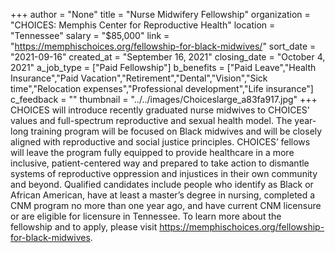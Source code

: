 +++
author = "None"
title = "Nurse Midwifery Fellowship"
organization = "CHOICES: Memphis Center for Reproductive Health"
location = "Tennessee"
salary = "$85,000"
link = "https://memphischoices.org/fellowship-for-black-midwives/"
sort_date = "2021-09-16"
created_at = "September 16, 2021"
closing_date = "October 4, 2021"
a_job_type = ["Paid Fellowship"]
b_benefits = ["Paid Leave","Health Insurance","Paid Vacation","Retirement","Dental","Vision","Sick time","Relocation expenses","Professional development","Life insurance"]
c_feedback = ""
thumbnail = "../../images/Choiceslarge_a83fa917.jpg"
+++
CHOICES will introduce recently graduated nurse midwives to CHOICES’ values and full-spectrum reproductive and sexual health model.  The year-long training program will be focused on Black midwives and will be closely aligned with reproductive and social justice principles. CHOICES’ fellows will leave the program fully equipped to provide healthcare in a more inclusive, patient-centered way and prepared to take action to dismantle systems of reproductive oppression and injustices in their own community and beyond. Qualified candidates include people who identify as Black or African American, have at least a master’s degree in nursing, completed a CNM program no more than one year ago, and have current CNM licensure or are eligible for licensure in Tennessee. To learn more about the fellowship and to apply, please visit https://memphischoices.org/fellowship-for-black-midwives.